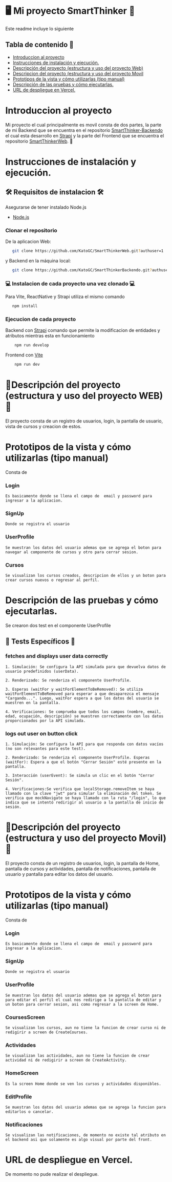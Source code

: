 # 🖥️ Mi proyecto SmartThinker 📱
Este readme incluye lo siguiente

## Tabla de contenido 🚀
- [Introduccion al proyecto](#introduccion-al-proyecto)
- [Instrucciones de instalación y ejecución.](#instrucciones-de-instalación-y-ejecución)
- [Descripción del proyecto (estructura y uso del proyecto Web)](#descripción-del-proyecto-estructura-y-uso-del-proyecto-web)
- [Descripcion del proyecto (estructura y uso del proyecto Movil](#descripcion-del-proyecto-estructura-y-uso-del-proyecto-movil)
- [Prototipos de la vista y cómo utilizarlas (tipo manual)](#prototipos-de-la-vista-y-cómo-utilizarlas-tipo-manual)
- [Descripción de las pruebas y cómo ejecutarlas.](#prototipos-de-la-vista-y-cómo-utilizarlas-tipo-manual)
- [URL de despliegue en Vercel.](#url-de-despliegue-en-vercel)

# Introduccion al proyecto

Mi proyecto el cual principalmente es movil consta de dos partes, la parte de mi Backend que se encuentra en el repositorio [SmartThinker-Backendo](https://github.com/KatoGC/SmartThinkerBackendo.git?authuser=1) el cual esta desarrollo en [Strapi](https://strapi.io/) y la parte del Frontend que se encuentra el repositorio [SmartThinkerWeb](https://github.com/KatoGC/SmartThinkerWeb.git?authuser=1). 🤖

# Instrucciones de instalación y ejecución.

## 🛠️ Requisitos de instalacion 🛠️ 

Asegurarse de tener instalado Node.js

- [Node.js](https://nodejs.org/en)

### Clonar el repositorio
De la aplicacion Web:

```sh
   git clone https://github.com/KatoGC/SmartThinkerWeb.git?authuser=1
```
 y Backend en la máquina local:
```sh
   git clone https://github.com/KatoGC/SmartThinkerBackendo.git?authuser=1
 ```
### 💻 Instalacion de cada proyecto una vez clonado 💻
Para Vite, ReactNative y Strapi utiliza el mismo comando
```sh
   npm install
```
### Ejecucion de cada proyecto
Backend con [Strapi](https://strapi.io/) comando que permite la modificacion de entidades y atributos mientras esta en funcionamiento
```sh
    npm run develop
```

Frontend con [Vite](https://vitejs.dev/guide) 
```sh
    npm run dev
```
# 📕Descripción del proyecto (estructura y uso del proyecto WEB)📕
El proyecto consta de un registro de usuarios, login, la pantalla de usuario, vista de cursos y creacion de estos.
# Prototipos de la vista y cómo utilizarlas (tipo manual)
Consta de 
### Login
``` 
Es basicamente donde se llena el campo de  email y password para ingresar a la aplicacion.
```
### SignUp
```
Donde se registra el usuario
```

### UserProfile 
```
Se muestran los datos del usuario ademas que se agrega el boton para navegar al componente de cursos y otro para cerrar sesion.
```
### Cursos
```
Se visualizan los cursos creados, descripcion de ellos y un boton para crear cursos nuevos o regresar al perfil.
```
# Descripción de las pruebas y cómo ejecutarlas.
Se crearon dos test en el componente UserProfile

## 🧪 Tests Específicos 🧪

### fetches and displays user data correctly

```
1. Simulación: Se configura la API simulada para que devuelva datos de usuario predefinidos (userData).

2. Renderizado: Se renderiza el componente UserProfile.

3. Esperas (waitFor y waitForElementToBeRemoved): Se utiliza waitForElementToBeRemoved para esperar a que desaparezca el mensaje "Cargando...". Luego, waitFor espera a que los datos del usuario se muestren en la pantalla.

4. Verificaciones: Se comprueba que todos los campos (nombre, email, edad, ocupación, descripción) se muestren correctamente con los datos proporcionados por la API simulada.
```
### logs out user on button click
```
1. Simulación: Se configura la API para que responda con datos vacíos (no son relevantes para este test).

2. Renderizado: Se renderiza el componente UserProfile. Esperas (waitFor): Espera a que el botón "Cerrar Sesión" esté presente en la pantalla.

3. Interacción (userEvent): Se simula un clic en el botón "Cerrar Sesión".

4. Verificaciones:Se verifica que localStorage.removeItem se haya llamado con la clave "jwt" para simular la eliminación del token. Se verifica que mockNavigate se haya llamado con la ruta "/login", lo que indica que se intentó redirigir al usuario a la pantalla de inicio de sesión.
```
# 📱Descripción del proyecto (estructura y uso del proyecto Movil)📱
El proyecto consta de un registro de usuarios, login, la pantalla de Home, pantalla de cursos y actividades, pantalla de notificaciones, pantalla de usuario y pantalla para editar los datos del usuario.
# Prototipos de la vista y cómo utilizarlas (tipo manual)
Consta de 
### Login
``` 
Es basicamente donde se llena el campo de  email y password para ingresar a la aplicacion.
```
### SignUp
```
Donde se registra el usuario
```
### UserProfile 
```
Se muestran los datos del usuario ademas que se agrega el boton para para editar el perfil el cual nos redirige a la pantalla de editar y un boton para cerrar sesion, asi como regresar a la screen de Home.
```
### CoursesScreen
```
Se visualizan los cursos, aun no tiene la funcion de crear curso ni de redigirir a screen de CreateCourses.
```
### Actividades
``` 
Se visualizan las actividades, aun no tiene la funcion de crear actividad ni de redigirir a screen de CreateActivity.
```
### HomeScreen
```
Es la screen Home donde se ven los cursos y actividades disponibles.
```

### EditProfile 
```
Se muestran los datos del usuario ademas que se agrega la funcion para editarlos o cancelar.
```
### Notificaciones
```
Se visualizan las notificaciones, de momento no existe tal atributo en el backend asi que solamente es algo visual por parte del front.
```
# URL de despliegue en Vercel.
De momento no pude realizar el despliegue.
